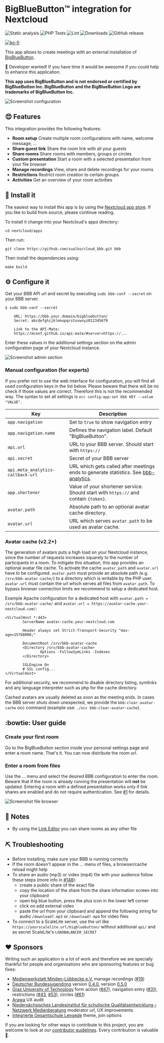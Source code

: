 # BigBlueButton™ integration for Nextcloud

![Static analysis](https://github.com/sualko/cloud_bbb/workflows/Static%20analysis/badge.svg)
![PHP Tests](https://github.com/sualko/cloud_bbb/workflows/PHP%20Tests/badge.svg)
![Lint](https://github.com/sualko/cloud_bbb/workflows/Lint/badge.svg)
![Downloads](https://img.shields.io/github/downloads/sualko/cloud_bbb/total.svg)
![GitHub release](https://img.shields.io/github/release/sualko/cloud_bbb.svg)

[![ko-fi](https://www.ko-fi.com/img/githubbutton_sm.svg)](https://ko-fi.com/sualko)

This app allows to create meetings with an external installation of [BigBlueButton](https://bigbluebutton.org).

:clap: Developer wanted! If you have time it would be awesome if you could help to enhance this application.

__This app uses BigBlueButton and is not endorsed or certified by BigBlueButton Inc. BigBlueButton and the BigBlueButton Logo are trademarks of BigBlueButton Inc.__

![Screenshot configuration](https://github.com/sualko/cloud_bbb/raw/master/docs/screenshot-configuration.png)

## :heart_eyes: Features
This integration provides the following features:

* **Room setup** Create multiple room configurations with name, welcome message, ...
* **Share guest link** Share the room link with all your guests
* **Share rooms** Share rooms with members, groups or circles
* **Custom presentation** Start a room with a selected presentation from your file browser
* **Manage recordings** View, share and delete recordings for your rooms
* **Restrictions** Restrict room creation to certain groups
* **Activities** Get an overview of your room activities

## :rocket: Install it
The easiest way to install this app is by using the [Nextcloud app store](https://apps.nextcloud.com/apps/bbb).
If you like to build from source, please continue reading.

To install it change into your Nextcloud's apps directory:

    cd nextcloud/apps

Then run:

    git clone https://github.com/sualko/cloud_bbb.git bbb

Then install the dependencies using:

    make build


## :gear: Configure it
Get your BBB API url and secret by executing `sudo bbb-conf --secret` on your
BBB server.

```
$ sudo bbb-conf --secret

    URL: https://bbb.your.domain/bigbluebutton/
    Secret: abcdefghijklmnopqrstuvwxyz012345679

    Link to the API-Mate:
    https://mconf.github.io/api-mate/#server=https://...
```

Enter these values in the additional settings section on the admin
configuration page of your Nextcloud instance.

![Screenshot admin section](https://github.com/sualko/cloud_bbb/raw/master/docs/screenshot-admin.png)

### Manual configuration (for experts)
If you prefer not to use the web interface for configuration, you will find all
used configuration keys in the list below. Please beware that there will be no
check if those values are correct. Therefore this is not the recommended way.
The syntax to set all settings is `occ config:app:set bbb KEY --value "VALUE"`.

Key                               | Description
--------------------------------- | ------------------------------------------------------------------------------------
`app.navigation`                  | Set to `true` to show navigation entry
`app.navigation.name`             | Defines the navigation label. Default "BigBlueButton".
`api.url`                         | URL to your BBB server. Should start with `https://`
`api.secret`                      | Secret of your BBB server
`api.meta_analytics-callback-url` | URL which gets called after meetings ends to generate statistics. See [bbb-analytics](https://github.com/betagouv/bbb-analytics).
`app.shortener`                   | Value of your shortener service. Should start with `https://` and contain `{token}`.
`avatar.path`                     | Absolute path to an optional avatar cache directory.
`avatar.url`                      | URL which serves `avatar.path` to be used as avatar cache.

### Avatar cache (v2.2+)
The generation of avatars puts a high load on your Nextcloud instance, since the
number of requests increases squarely to the number of participants in a room.
To mitigate this situation, this app provides an optional avatar file cache. To
activate the cache `avatar.path` and `avatar.url` have to be configured.
`avatar.path` must provide an absolute path (e.g. `/srv/bbb-avatar-cache/`) to a
directory which is writable by the PHP user. `avatar.url` must contain the url
which serves all files from `avatar.path`. To bypass browser connection limits
we recommend to setup a dedicated host.

Example Apache configuration for a dedicated host with `avatar.path = /srv/bbb-avatar-cache/`
and `avatar.url = https://avatar-cache.your-nextcloud.com/`:

```
<VirtualHost *:443>
        ServerName avatar-cache.your-nextcloud.com

        Header always set Strict-Transport-Security "max-age=15768000;"

        DocumentRoot /srv/bbb-avatar-cache
        <Directory /srv/bbb-avatar-cache>
                Options -FollowSymLinks -Indexes
        </Directory>

        SSLEngine On
        # SSL config...
</VirtualHost>
```

For additional security, we recommend to disable directory listing, symlinks and
any language interpreter such as php for the cache directory.

Cached avatars are usually deleted as soon as the meeting ends. In cases the BBB
server shuts down unexpected, we provide the `bbb:clear-avatar-cache` occ
command (example use: `./occ bbb:clear-avatar-cache`).


## :bowtie: User guide

### Create your first room
Go to the BigBlueButton section inside your personal settings page and enter a
room name. That's it. You can now distribute the room url.

### Enter a room from files
Use the ... menu and select the desired BBB configuration to enter the room.
Beware that if the room is already running the presentation will **not** be
updated. Entering a room with a defined presentation works only if link shares
are enabled and do not require authentication. See [#1](https://github.com/sualko/cloud_bbb/issues/1)
for details.

![Screenshot file browser](https://github.com/sualko/cloud_bbb/raw/master/docs/screenshot-file-browser.png)

## :notebook: Notes
- By using the [Link Editor](https://apps.nextcloud.com/apps/files_linkeditor)
  you can share rooms as any other file

## :pick: Troubleshooting
- Before installing, make sure your BBB is running correctly
- If the room doesn't appear in the ... menu of files, a browser/cache reload
  might help
- To share an audio (mp3) or video (mp4) file with your audience follow these steps (more info in [#148](https://github.com/sualko/cloud_bbb/issues/148#issuecomment-827338650)):
  - create a public share of the exact file
  - copy the location of the share from the share information screen into your clipboard
  - open big blue button, press the plus icon in the lower left corner
  - click on add external video
  - paste the url from your clipboard and append the following string for audio `/download?.mp3` or `/download?.mp4` for video files
- To connect to a ScaleLite server, use the url like `https://yourscalelite.url/bigbluebutton/` without additional `api/` and as secret ScaleLite's `LOADBALANCER_SECRET`

## :heart: Sponsors
Writing such an application is a lot of work and therefore we are specially
thankful for people and organisations who are sponsoring features or bug fixes:

- [Medienwerkstatt Minden-Lübbecke e.V.](https://www.medienwerkstatt.org) manage recordings ([#19])
- [Deutscher Bundesjugendring](https://www.dbjr.de) version [0.4.0], version [0.5.0]
- [Graz University of Technology](https://www.tugraz.at) form action ([#47]), navigation entry ([#31]), restrictions ([#43], [#53]), circles ([#61])
- [Arawa](https://www.arawa.fr) UX audit
- [Niedersächsisches Landesinstitut für schulische Qualitätsentwicklung – Netzwerk Medienberatung](https://nlq.niedersachsen.de/) moderator url, UX improvements
- [Integrierte Gesamtschule Lengede](http://www.igs-lengede.de/) theme, join options

If you are looking for other ways to contribute to this project, you are welcome
to look at our [contributor guidelines]. Every contribution is valuable :tada:.

[contributor guidelines]: https://github.com/sualko/cloud_bbb/blob/master/.github/contributing.md
[#19]: https://github.com/sualko/cloud_bbb/issues/19
[#47]: https://github.com/sualko/cloud_bbb/issues/47
[#31]: https://github.com/sualko/cloud_bbb/issues/31
[#43]: https://github.com/sualko/cloud_bbb/issues/43
[#53]: https://github.com/sualko/cloud_bbb/issues/53
[#61]: https://github.com/sualko/cloud_bbb/issues/61
[0.4.0]: https://github.com/sualko/cloud_bbb/releases/tag/v0.4.0
[0.5.0]: https://github.com/sualko/cloud_bbb/releases/tag/v0.5.0
